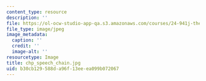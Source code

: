 ```yaml
---
content_type: resource
description: ''
file: https://ol-ocw-studio-app-qa.s3.amazonaws.com/courses/24-941j-the-lexicon-and-its-features-spring-2007/b30cb129588da96f13eeea099b072067_chp_speech_chain.jpg
file_type: image/jpeg
image_metadata:
  caption: ''
  credit: ''
  image-alt: ''
resourcetype: Image
title: chp_speech_chain.jpg
uid: b30cb129-588d-a96f-13ee-ea099b072067
---
```

